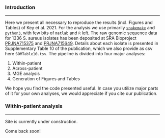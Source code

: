 <h3>Introduction</h3>  

---  

Here we present all necessary to reproduce the results (incl. Figures and Tables) of Key et al. 2021. For the analysis we use primarily [`snakemake`](https://snakemake.readthedocs.io/en/stable/) and `python3`, with few bits of `matlab` and `R` left. The raw genomic sequence data for 1336 S. aureus isolates has been deposited at SRA Bioproject [PRJNA715375](https://www.ncbi.nlm.nih.gov/bioproject/PRJNA715375/) and [PRJNA715649](https://www.ncbi.nlm.nih.gov/bioproject/PRJNA715649/). Details about each isolate is presented in Supplementary Table 10 of the publication, which we also provide as csv here `SOMTable10.tsv`. 
The pipeline is divided into four major analyses:
1. Within-patient
2. Across-patient
3. MGE analysis
4. Generation of Figures and Tables
  
We hope you find the code presented useful. In case you utilize major parts of it for your own analyses, we would appreciate if you cite our publication.

<h3>Within-patient analysis</h3>  

---



Site is currently under construction.

Come back soon!

